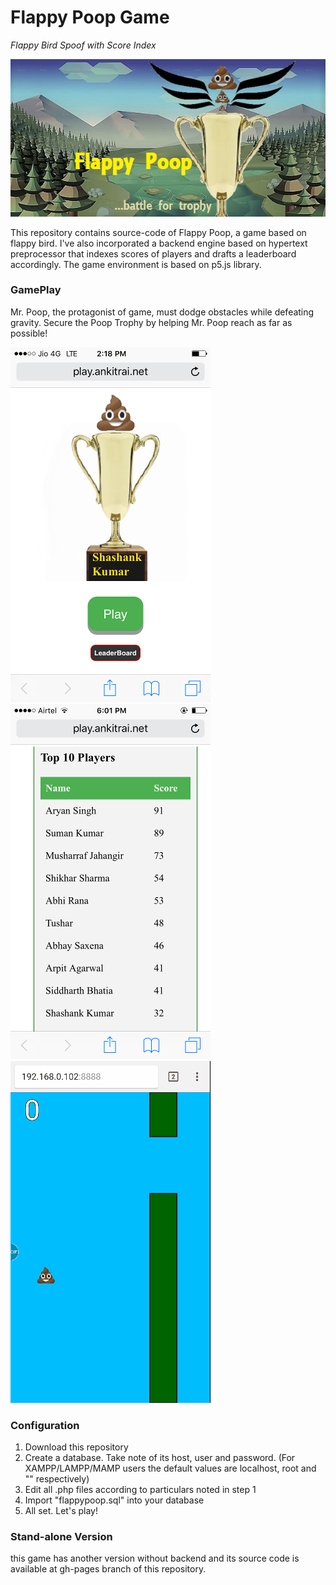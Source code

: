 # Flappy Poop Game

*Flappy Bird Spoof with Score Index*

![Flappy Poop Game Cover](https://github.com/ankitrai96/flappy-poop/blob/master/resource/front_face.jpg)

This repository contains source-code of Flappy Poop, a game based on flappy bird.
I've also incorporated a backend engine based on hypertext preprocessor that indexes scores of players and drafts a leaderboard accordingly.
The game environment is based on p5.js library.

### GamePlay

Mr. Poop, the protagonist of game, must dodge obstacles while defeating gravity.
Secure the Poop Trophy by helping Mr. Poop reach as far as possible!

![Home Screen](https://github.com/ankitrai96/flappy-poop/blob/master/resource/Home_Screen.png)
![Leaderboard](https://github.com/ankitrai96/flappy-poop/blob/master/resource/Leaderboard.png)
![Gameplay](https://github.com/ankitrai96/flappy-poop/blob/master/resource/gameplayFlappyPoop.gif)

### Configuration

1. Download this repository 
2. Create a database. Take note of its host, user and password. (For XAMPP/LAMPP/MAMP users the default values are localhost, root and "" respectively)
3. Edit all .php files according to particulars noted in step 1
4. Import "flappypoop.sql" into your database
5. All set. Let's play!

### Stand-alone Version

this game has another version without backend and its source code is available at gh-pages branch of this repository.
